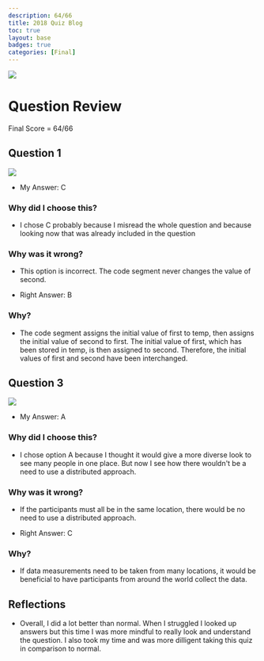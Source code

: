 ```yaml
---
description: 64/66
title: 2018 Quiz Blog
toc: true 
layout: base
badges: true
categories: [Final]
---
```


![]({{site.baseurl}}/images/2018.png)

# Question Review

Final Score = 64/66

## Question 1

![]({{site.baseurl}}/images/quesone.png)

- My Answer: C

### Why did I choose this?
- I chose C probably because I misread the whole question and because looking now that was already included in the question

### Why was it wrong?
- This option is incorrect. The code segment never changes the value of second.

- Right Answer: B

### Why?
- The code segment assigns the initial value of first to temp, then assigns the initial value of second to first. The initial value of first, which has been stored in temp, is then assigned to second. Therefore, the initial values of first and second have been interchanged.

## Question 3

![]({{site.baseurl}}/images/ques3.png)

- My Answer: A

### Why did I choose this?
- I chose option A because I thought it would give a more diverse look to see many people in one place. But now I see how there wouldn't be a need to use a distributed approach.

### Why was it wrong?
- If the participants must all be in the same location, there would be no need to use a distributed approach.

- Right Answer: C

### Why?
- If data measurements need to be taken from many locations, it would be beneficial to have participants from around the world collect the data.


## Reflections
- Overall, I did a lot better than normal. When I struggled I looked up answers but this time I was more mindful to really look and understand the question. I also took my time and was more dilligent taking this quiz in comparison to normal.